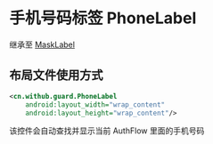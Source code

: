 # 手机号码标签 PhoneLabel

继承至 [MaskLabel](./hc_mask_label.md)

## 布局文件使用方式

```xml
<cn.withub.guard.PhoneLabel
    android:layout_width="wrap_content"
    android:layout_height="wrap_content"/>
```

该控件会自动查找并显示当前 AuthFlow 里面的手机号码
